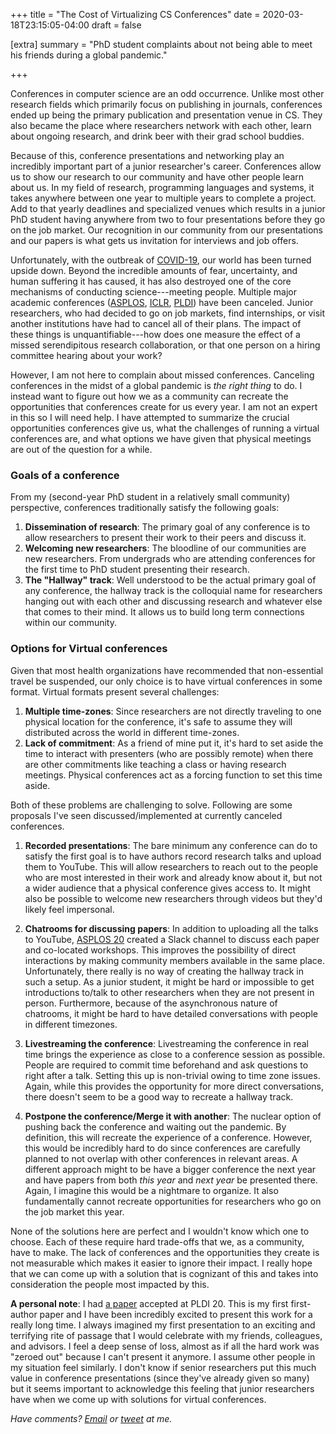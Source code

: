 +++
title = "The Cost of Virtualizing CS Conferences"
date = 2020-03-18T23:15:05-04:00
draft = false

[extra]
summary = "PhD student complaints about not being able to meet his friends during a global pandemic."

+++

Conferences in computer science are an odd occurrence. Unlike most other
research fields which primarily focus on publishing in journals, conferences
ended up being the primary publication and presentation venue in CS. They also
became the place where researchers network with each other,
learn about ongoing research, and drink beer with their grad school buddies.

Because of this, conference presentations and networking play an incredibly
important part of a junior researcher's career. Conferences allow us to show
our research to our community and have other people learn about us. In my field
of research, programming languages and systems, it takes anywhere between one
year to multiple years to complete a project. Add to that yearly deadlines and
specialized venues which results in a junior PhD student having anywhere from
two to four presentations before they go on the job market. Our recognition in
our community from our presentations and our papers is what gets us invitation
for interviews and job offers.

Unfortunately, with the outbreak of [COVID-19][covid], our world has been turned
upside down. Beyond the incredible amounts of fear, uncertainty, and human
suffering it has caused, it has also destroyed one of the core mechanisms of
conducting science---meeting people. Multiple major academic conferences
([ASPLOS][asplos-cancel], [ICLR][iclr-cancel], [PLDI][pldi-cancel]) have been canceled. Junior researchers, who had
decided to go on job markets, find internships, or visit another institutions
have had to cancel all of their plans. The impact of these things is
unquantifiable---how does one measure the effect of a missed serendipitous
research collaboration, or that one person on a hiring committee hearing about
your work?

However, I am not here to complain about missed conferences. Canceling
conferences in the midst of a global pandemic is *the right thing* to do.
I instead want to figure out how we as a community can recreate the
opportunities that conferences create for us every year. I am not an expert in
this so I will need help. I have attempted to summarize the crucial
opportunities conferences give us, what the challenges of running a virtual
conferences are, and what options we have given that physical meetings are out
of the question for a while.

### Goals of a conference

From my (second-year PhD student in a relatively small community) perspective,
conferences traditionally satisfy the following goals:

1. **Dissemination of research**: The primary goal of any conference is to allow
  researchers to present their work to their peers and discuss it.
2. **Welcoming new researchers**: The bloodline of our communities are new
  researchers. From undergrads who are attending conferences for the first
  time to PhD student presenting their research.
3. **The "Hallway" track**: Well understood to be the actual primary goal of
  any conference, the hallway track is the colloquial name for researchers
  hanging out with each other and discussing research and whatever else that
  comes to their mind. It allows us to build long term connections within our
  community.

### Options for Virtual conferences

Given that most health organizations have recommended that non-essential
travel be suspended, our only choice is to have virtual conferences in some
format. Virtual formats present several challenges:

1. **Multiple time-zones**: Since researchers are not directly traveling to
   one physical location for the conference, it's safe to assume they will
   distributed across the world in different time-zones.
2. **Lack of commitment**: As a friend of mine put it, it's hard to set aside
   the time to interact with presenters (who are possibly remote) when there
   are other commitments like teaching a class or having research meetings.
   Physical conferences act as a forcing function to set this time aside.

Both of these problems are challenging to solve. Following are some proposals
I've seen discussed/implemented at currently canceled conferences.

1. **Recorded presentations**: The bare minimum any conference can do to
   satisfy the first goal is to have authors record research talks and upload
   them to YouTube. This will allow researchers to reach out to the people who
   are most interested in their work and already know about it, but not a wider
   audience that a physical conference gives access to. It might also be
   possible to welcome new researchers through videos but they'd likely feel
   impersonal.

2. **Chatrooms for discussing papers**: In addition to uploading all the talks
   to YouTube, [ASPLOS 20][asplos-cancel] created a Slack channel to discuss
   each paper and co-located workshops. This improves the possibility of direct
   interactions by making community members available in the same place.
   Unfortunately, there really is no way of creating the hallway track in such
   a setup. As a junior student, it might be hard or impossible to get
   introductions to/talk to other researchers when they are not present in
   person. Furthermore, because of the asynchronous nature of chatrooms, it
   might be hard to have detailed conversations with people in different
   timezones.

3. **Livestreaming the conference**: Livestreaming the conference in real time
   brings the experience as close to a conference session as possible. People
   are required to commit time beforehand and ask questions to right after
   a talk. Setting this up is non-trivial owing to time zone issues. Again,
   while this provides the opportunity for more direct conversations, there
   doesn't seem to be a good way to recreate a hallway track.

4. **Postpone the conference/Merge it with another**: The nuclear option of
   pushing back the conference and waiting out the pandemic. By definition,
   this will recreate the experience of a conference. However, this would be
   incredibly hard to do since conferences are carefully planned to not overlap
   with other conferences in relevant areas. A different approach might to be
   have a bigger conference the next year and have papers from both *this year*
   and *next year* be presented there. Again, I imagine this would be a
   nightmare to organize. It also fundamentally cannot recreate opportunities
   for researchers who go on the job market this year.

None of the solutions here are perfect and I wouldn't know which one to choose.
Each of these require hard trade-offs that we, as a community, have to make.
The lack of conferences and the opportunities they create is not measurable
which makes it easier to ignore their impact. I really hope that we can
come up with a solution that is cognizant of this and takes into consideration
the people most impacted by this.

**A personal note**: I had [a paper][dahlia] accepted at PLDI 20. This
is my first first-author paper and I have been incredibly excited to present
this work for a really long time. I always imagined my first presentation
to an exciting and terrifying rite of passage that I would celebrate with
my friends, colleagues, and advisors. I feel a deep sense of loss, almost
as if all the hard work was "zeroed out" because I can't present it anymore.
I assume other people in my situation feel similarly. I don't know if senior
researchers put this much value in conference presentations (since they've
already given so many) but it seems important to acknowledge this feeling that
junior researchers have when we come up with solutions for virtual conferences.

[covid]: https://en.wikipedia.org/wiki/Coronavirus_disease_2019
[asplos-cancel]: https://asplos-conference.org/
[pldi-cancel]: https://twitter.com/PLDI/status/1240401711124090883
[iclr-cancel]: https://iclr.cc/Conferences/2020/virtual
[dahlia]: https://capra.cs.cornell.edu/dahlia

_Have comments? [Email](mailto:rachit.nigam12@gmail.com) or [tweet](https://twitter.com/notypes) at me._
